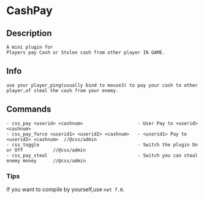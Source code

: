 # CashPay

## Description
    A mini plugin for
    Players pay Cash or Stolen cash from other player IN GAME.

## Info

    use your player_ping(usually bind to mouse3) to pay your cash to other player,of steal the cash from your enemy.

## Commands
```
- css_pay <userid> <cashnum>                    - User Pay to <userid> <cashnum>
- css_pay_force <userid1> <userid2> <cashnum>   - <userid1> Pay to <userid2> <cashnum>  //@css/admin
- css_toggle                                    - Switch the plugin On or Off           //@css/admin
- css_pay_steal                                 - Switch you can steal enemy money      //@css/admin
```

### Tips

If you want to compile by yourself,use `net 7.0`.  